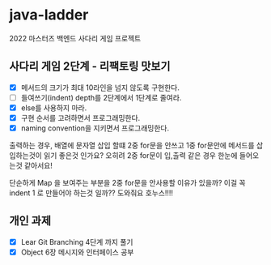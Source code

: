 # java-ladder
2022 마스터즈 백엔드 사다리 게임 프로젝트

## 사다리 게임 2단계 - 리팩토링 맛보기
- [x] 메서드의 크기가 최대 10라인을 넘지 않도록 구현한다.
- [ ] 들여쓰기(indent) depth를 2단계에서 1단계로 줄여라.
- [x] else를 사용하지 마라.
- [x] 구현 순서를 고려하면서 프로그래밍한다.
- [x] naming convention을 지키면서 프로그래밍한다.

출력하는 경우, 배열에 문자열 삽입 할떄
2중 for문을 안쓰고 1중 for문안에 메서드를 삽입하는것이 읽기 좋은것 인가요?
오히려 2중 for문이 입,출력 같은 경우 한눈에 들어오는것 같아서요!

단순하게 Map 을 보여주는 부분을 2중 for문을 안사용할 이유가 있을까?
이걸 꼭 indent 1 로 만들어야 하는것 일까??
도와줘요 호누스!!!!

## 개인 과제
- [x] Lear Git Branching 4단계 까지 풀기
- [x] Object 6장 메시지와 인터페이스 공부